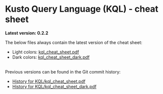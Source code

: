 # Kusto Query Language (KQL) - cheat sheet
**Latest version: 0.2.2**

The below files always contain the latest version of the cheat sheet:
- Light colors: [kql_cheat_sheet.pdf](https://github.com/marcusbakker/KQL/blob/master/kql_cheat_sheet.pdf)
- Dark colors: [kql_cheat_sheet_dark.pdf](https://github.com/marcusbakker/KQL/blob/master/kql_cheat_sheet_dark.pdf)

\
Previous versions can be found in the Git commit history:
- [History for KQL/kql_cheat_sheet.pdf](https://github.com/marcusbakker/KQL/commits/master/kql_cheat_sheet.pdf)
- [History for KQL/kql_cheat_sheet_dark.pdf](https://github.com/marcusbakker/KQL/commits/master/kql_cheat_sheet_dark.pdf)